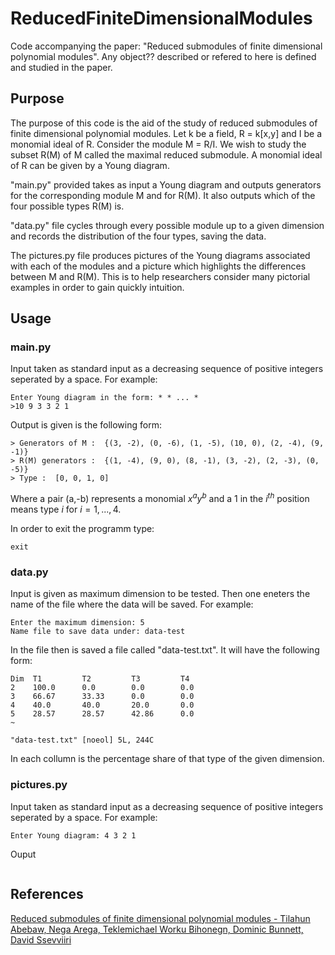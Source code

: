 # ReducedFiniteDimensionalModules

Code accompanying the paper: "Reduced submodules of finite dimensional polynomial modules".
Any object?? described or refered to here is defined and studied in the paper.

## Purpose
The purpose of this code is the aid of the study of reduced submodules of finite dimensional
polynomial modules. Let k be a field, R = k[x,y] and I be a monomial ideal of R. Consider
the module M = R/I. We wish to study the subset R(M) of M called the maximal reduced
submodule. A monomial ideal of R can be given by a Young diagram.

"main.py" provided takes as input a Young diagram and outputs generators for the
corresponding module M and for R(M). It also outputs which of the four possible types R(M)
is.

"data.py" file cycles through every possible module up to a given dimension and records the
distribution of the four types, saving the data.

The pictures.py file produces pictures of the Young diagrams associated with each of the 
modules and a picture which highlights the differences between M and R(M). This is to help
researchers consider many pictorial examples in order to gain quickly intuition.

## Usage
### main.py
Input taken as standard input as a decreasing sequence of positive integers seperated by a
space. For example:
```
Enter Young diagram in the form: * * ... *
>10 9 3 3 2 1
```
Output is given is the following form:
```
> Generators of M :  {(3, -2), (0, -6), (1, -5), (10, 0), (2, -4), (9, -1)}
> R(M) generators :  {(1, -4), (9, 0), (8, -1), (3, -2), (2, -3), (0, -5)}
> Type :  [0, 0, 1, 0]
```
Where a pair (a,-b) represents a monomial $x^ay^b$ and a 1 in the $i^{th}$ position means
type $i$ for $i = 1,...,4$.

In order to exit the programm type:
```
exit
```

### data.py
Input is given as maximum dimension to be tested. Then one eneters the name of the file
where the data will be saved. For example:
```
Enter the maximum dimension: 5   
Name file to save data under: data-test
```
In the file then is saved a file called "data-test.txt". It will have the following form:
```
Dim  T1         T2         T3         T4
2    100.0      0.0        0.0        0.0
3    66.67      33.33      0.0        0.0
4    40.0       40.0       20.0       0.0
5    28.57      28.57      42.86      0.0
~                                                                                                                                                             
                                                                                                                                                           
"data-test.txt" [noeol] 5L, 244C
```
In each collumn is the percentage share of that type of the given dimension.

### pictures.py
Input taken as standard input as a decreasing sequence of positive integers seperated by a
space. For example:
```
Enter Young diagram: 4 3 2 1
```
Ouput 
```

```

## References
[Reduced submodules of finite dimensional polynomial modules - Tilahun Abebaw, Nega Arega, Teklemichael Worku Bihonegn, Dominic Bunnett, David Ssevviiri]()
